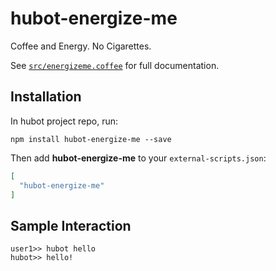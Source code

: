 # hubot-energize-me

Coffee and Energy. No Cigarettes.

See [`src/energizeme.coffee`](src/energizeme.coffee) for full documentation.

## Installation

In hubot project repo, run:

`npm install hubot-energize-me --save`

Then add **hubot-energize-me** to your `external-scripts.json`:

```json
[
  "hubot-energize-me"
]
```

## Sample Interaction

```
user1>> hubot hello
hubot>> hello!
```
